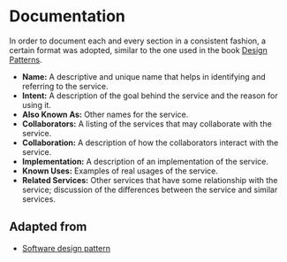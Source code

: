 # Documentation

In order to document each and every section in a consistent fashion, a certain format was adopted, similar to the one used in the book [Design Patterns](https://en.wikipedia.org/wiki/Design_Patterns).

* **Name:** A descriptive and unique name that helps in identifying and referring to the service.
* **Intent:** A description of the goal behind the service and the reason for using it.
* **Also Known As:** Other names for the service.
* **Collaborators:** A listing of the services that may collaborate with the service.
* **Collaboration:** A description of how the collaborators interact with the service.
* **Implementation:** A description of an implementation of the service.
* **Known Uses:** Examples of real usages of the service.
* **Related Services:** Other services that have some relationship with the service; discussion of the differences between the service and similar services.

## Adapted from

* [Software design pattern](https://en.wikipedia.org/wiki/Software_design_pattern)